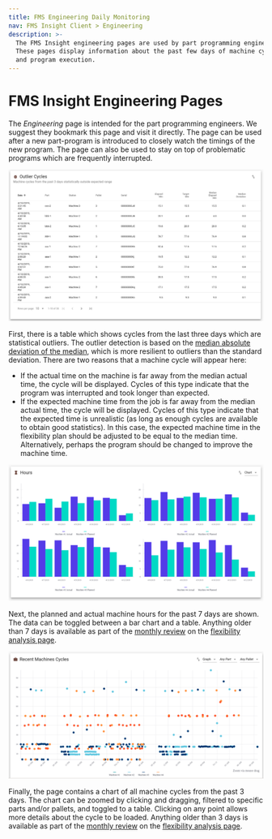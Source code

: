 ```yaml
---
title: FMS Engineering Daily Monitoring
nav: FMS Insight Client > Engineering
description: >-
  The FMS Insight engineering pages are used by part programming engineers.
  These pages display information about the past few days of machine cycles
  and program execution.
---
```


# FMS Insight Engineering Pages

The _Engineering_ page is intended for the part programming engineers. We suggest they bookmark this page and
visit it directly. The page can be used after a new part-program is introduced to closely watch the timings of
the new program. The page can also be used to stay on top of problematic programs which are frequently interrupted.

![Screenshot of Machine outliers](screenshots/insight-machine-outliers.png)

First, there is a table which shows cycles from the last three days which are
statistical outliers. The outlier detection is based on the [median absolute
deviation of the
median](https://en.wikipedia.org/wiki/Median_absolute_deviation), which is
more resilient to outliers than the standard deviation. There are two reasons that a machine
cycle will appear here:

- If the actual time on the machine is far away from the median actual time, the cycle will be displayed. Cycles of this
  type indicate that the program was interrupted and took longer than expected.
- If the expected machine time from the job is far away from the median actual time, the cycle will be displayed. Cycles of this
  type indicate that the expected time is unrealistic (as long as enough cycles are available to obtain good statistics). In this
  case, the expected machine time in the flexibility plan should be adjusted to be equal to the median time. Alternatively,
  perhaps the program should be changed to improve the machine time.

![Screenshot of machine hours](screenshots/insight-machine-hours.png)

Next, the planned and actual machine hours for the past 7 days are shown. The
data can be toggled between a bar chart and a table. Anything older than 7
days is available as part of the [monthly review](improve-fms) on the
[flexibility analysis page](client-flexibility-analysis).

![Screenshot of machine cycles](screenshots/insight-machine-cycle-graph.png)

Finally, the page contains a chart of all machine cycles from the past 3 days. The chart can
be zoomed by clicking and dragging, filtered to specific parts and/or
pallets, and toggled to a table. Clicking on any point allows more details
about the cycle to be loaded. Anything older than 3
days is available as part of the [monthly review](improve-fms) on the
[flexibility analysis page](client-flexibility-analysis).
